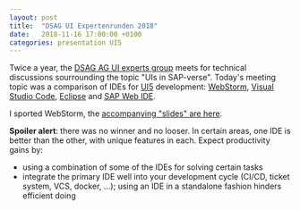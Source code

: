 ```yaml
---
layout: post
title:  "DSAG UI Expertenrunden 2018"
date:   2018-11-16 17:00:00 +0100
categories: presentation UI5
---
```

Twice a year, the [DSAG AG UI experts group](https://www.dsag.de/arbeitsgremien/ag-ui-technologien/details) meets for technical discussions sourrounding the topic "UIs in SAP-verse". Today's meeting topic was a comparison of IDEs for [UI5](https://ui5.sap.com) development: [WebStorm](https://www.jetbrains.com/webstorm/), [Visual Studio Code](https://code.visualstudio.com), [Eclipse](https://www.eclipse.org/downloads/) and [SAP Web IDE](https://cloudplatform.sap.com/capabilities/product-info.SAP-Web-IDE.9e5c9d90-e8e0-4e82-aed2-09087a10c973.html).  

I sported WebStorm, the [accompanying "slides" are here](/materials/dsag_ui_exp_2018/).

**Spoiler alert**: there was no winner and no looser. In certain areas, one IDE is better than the other, with unique features in each. Expect productivity gains by: 
- using a combination of some of the IDEs for solving certain tasks
- integrate the primary IDE well into your development cycle (CI/CD, ticket system, VCS, docker, ...); using an IDE in a standalone fashion hinders efficient doing